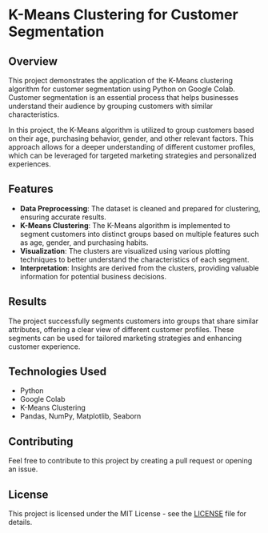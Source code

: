 
# K-Means Clustering for Customer Segmentation

## Overview

This project demonstrates the application of the K-Means clustering algorithm for customer segmentation using Python on Google Colab. Customer segmentation is an essential process that helps businesses understand their audience by grouping customers with similar characteristics.

In this project, the K-Means algorithm is utilized to group customers based on their age, purchasing behavior, gender, and other relevant factors. This approach allows for a deeper understanding of different customer profiles, which can be leveraged for targeted marketing strategies and personalized experiences.

## Features

- **Data Preprocessing**: The dataset is cleaned and prepared for clustering, ensuring accurate results.
- **K-Means Clustering**: The K-Means algorithm is implemented to segment customers into distinct groups based on multiple features such as age, gender, and purchasing habits.
- **Visualization**: The clusters are visualized using various plotting techniques to better understand the characteristics of each segment.
- **Interpretation**: Insights are derived from the clusters, providing valuable information for potential business decisions.


## Results

The project successfully segments customers into groups that share similar attributes, offering a clear view of different customer profiles. These segments can be used for tailored marketing strategies and enhancing customer experience.

## Technologies Used

- Python
- Google Colab
- K-Means Clustering
- Pandas, NumPy, Matplotlib, Seaborn

## Contributing

Feel free to contribute to this project by creating a pull request or opening an issue.

## License

This project is licensed under the MIT License - see the [LICENSE](LICENSE) file for details.

